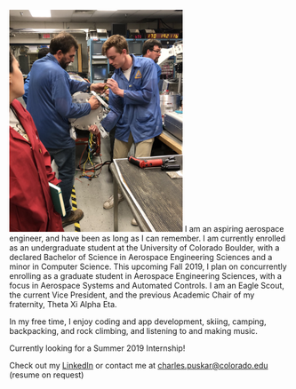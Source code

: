 <p> <img src="images/rocket.jpeg" alt="image-left" class="align-left" height="400px" width="312px"/>  I am an aspiring aerospace engineer, and have been as long as I can remember. I am currently enrolled as an undergraduate student at the University of Colorado Boulder, with a declared Bachelor of Science in Aerospace Engineering Sciences and a minor in Computer Science. This upcoming Fall 2019, I plan on concurrently enrolling as a graduate student in Aerospace Engineering Sciences, with a focus in Aerospace Systems and Automated Controls. I am an Eagle Scout, the current Vice President, and the previous Academic Chair of my fraternity, Theta Xi Alpha Eta. </p>

In my free time, I enjoy coding and app development, skiing, camping, backpacking, and rock climbing, and listening to and making music.

Currently looking for a Summer 2019 Internship! 

Check out my [LinkedIn](https://www.linkedin.com/in/charles-puskar/) or contact me at charles.puskar@colorado.edu (resume on request) 



<!---![frontimage](/images/rocket.jpeg){:class="img-responsive"}{:.image-left}{:height="400px" width="312px"}--->


